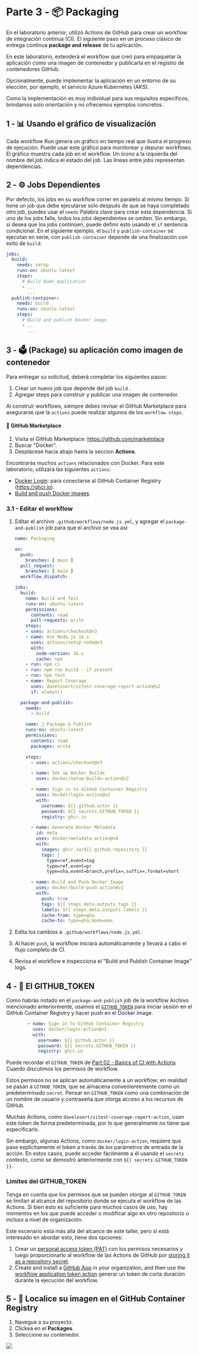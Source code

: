 # Parte 3 - 📦 Packaging

En el laboratorio anterior, utilizó Actions de GitHub para crear un workflow de integración continua (CI). El siguiente paso en un proceso clásico de entrega continua **package and release** de tu aplicación.

En este laboratorio, extenderá el workflow que creó para empaquetar la aplicación como una imagen de contenedor y publicarla en el registro de contenedores GitHub.

Opcionalmente, puede implementar la aplicación en un entorno de su elección, por ejemplo, el servicio Azure Kubernetes (AKS). 

Como la implementación es muy individual para sus requisitos específicos, brindamos solo orientación y no ofrecemos ejemplos concretos.

## 1 - 	📊 Usando el gráfico de visualización

Cada workflow Run genera un gráfico en tiempo real que ilustra el progreso de ejecución. Puede usar este gráfico para monitorear y depurar workflows. El gráfico muestra cada job en el workflow. Un icono a la izquierda del nombre del job indica el estado del job. Las líneas entre jobs representan dependencias.

## 2 - ⚙️ Jobs Dependientes

Por defecto, los jobs en su workflow correr en paralelo al mismo tiempo. Si tiene un job que debe ejecutarse solo después de que se haya completado otro job, puedes usar el `needs` Palabra clave para crear esta dependencia. Si uno de los jobs falla, todos los jobs dependientes se omiten. Sin embargo, si desea que los jobs continúen, puede definir esto usando el `if` sentencia condicional. En el siguiente ejemplo, el `build` y `publish-container` se ejecutan en serie, con `publish-container` depende de una finalización con exito de `build`:

```yml
jobs:
  build:
    needs: setup
    runs-on: ubuntu-latest
    steps:
      # Build Node application
      - ...
        ...
  publish-container:
    needs: build
    runs-on: ubuntu-latest
    steps:
      # Build and publish Docker image
      - ...
        ...
```

## 3 - 🗳️ (Package) su aplicación como imagen de contenedor

Para entregar su solicitud, deberá completar los siguientes pasos:

1. Crear un nuevo job que depende del job `build` .
2. Agregar steps para construir y publicar una imagen de contenedor.

Al construir workflows, siempre debes revisar el GitHub Marketplace para asegurarse que la `actions` puede realizar algunos de los `workflow steps`.

#### 🛒 GitHub Marketplace

1. Visita el GitHub Marketplace: <https://github.com/marketplace>
2. Buscar "Docker".
3. Desplácese hacia abajo hasta la seccion **Actions**.

Encontrarás muchos `actions` relacionados con Docker. Para este laboratorio, utilizará las siguientes `actions`:

- [Docker Login](https://github.com/marketplace/actions/docker-login): para conectarse al GitHub Container Registry (<https://ghcr.io>).
- [Build and push Docker images](https://github.com/marketplace/actions/build-and-push-docker-images).

### 3.1 - Editar el workflow

1. Editar el archivo `.github/workflows/node.js.yml`, y agregar el `package-and-publish` job para que el archivo se vea así:

    ```yaml
    name: Packaging

    on:
      push:
        branches: [ main ]
      pull_request:
        branches: [ main ]
      workflow_dispatch:

    jobs:
      build:
        name: Build and Test
        runs-on: ubuntu-latest
        permissions:
          contents: read
          pull-requests: write
        steps:
        - uses: actions/checkout@v3
        - name: Use Node.js 16.x
          uses: actions/setup-node@v3
          with:
            node-version: 16.x
            cache: npm
        - run: npm ci
        - run: npm run build --if-present
        - run: npm test
        - name: Report Coverage
          uses: davelosert/vitest-coverage-report-action@v2
          if: always()

      package-and-publish:
        needs:
          - build

        name: 🐳 Package & Publish
        runs-on: ubuntu-latest
        permissions:
          contents: read
          packages: write

        steps:
          - uses: actions/checkout@v3

          - name: Set up Docker Buildx
            uses: docker/setup-buildx-action@v2

          - name: Sign in to GitHub Container Registry
            uses: docker/login-action@v2
            with:
              username: ${{ github.actor }}
              password: ${{ secrets.GITHUB_TOKEN }}
              registry: ghcr.io

          - name: Generate Docker Metadata
            id: meta
            uses: docker/metadata-action@v4
            with:
              images: ghcr.io/${{ github.repository }}
              tags: |
                type=ref,event=tag
                type=ref,event=pr
                type=sha,event=branch,prefix=,suffix=,format=short

          - name: Build and Push Docker Image
            uses: docker/build-push-action@v2
            with:
              push: true
              tags: ${{ steps.meta.outputs.tags }}
              labels: ${{ steps.meta.outputs.labels }}
              cache-from: type=gha
              cache-to: type=gha,mode=max
    ```

2. Edita los cambios a `.github/workflows/node.js.yml`.

3. Al hacer `push`, la workflow iniciará automáticamente y llevará a cabo el flujo completo de CI.

4. Revisa el workflow e inspecciona el "Build and Publish Container Image" logs.

## 4 - 🔐 El GITHUB_TOKEN

Como habrás notado en el `package-and-publish` job de la workflow Archivo mencionado anteriormente, usamos el [`GITHUB_TOKEN`](https://docs.github.com/en/actions/security-guides/automatic-token-authentication#about-the-github_token-secret) para iniciar sesión en el GitHub Container Registry y hacer push en el Docker image.

```yaml
        - name: Sign in to GitHub Container Registry
          uses: docker/login-action@v2
          with:
            username: ${{ github.actor }}
            password: ${{ secrets.GITHUB_TOKEN }}
            registry: ghcr.io
```

Puede recordar el `GITHUB_TOKEN` de [Part 02 - Basics of CI with Actions](002-basics-of-ci-with-actions.md) Cuando discutimos los permisos de workflow.

Estos permisos no se aplican automáticamente a un workflow; en realidad se pasan a `GITHUB_TOKEN`, que se almacena convenientemente como un predeterminado `secret`. Pensar en `GITHUB_TOKEN` como una combinación de un nombre de usuario y contraseña que otorga acceso a los recursos de GitHub.

Muchas Actions, como `davelosert/vitest-coverage-report-action`, usan este token de forma predeterminada, por lo que generalmente no tiene que especificarlo.

Sin embargo, algunas Actions, como `docker/login-action`, requiere que pase explícitamente el token a través de los parámetros de entrada de la acción. En estos casos, puede acceder fácilmente a él usando el `secrets` contexto, como se demostró anteriormente con `${{ secrets.GITHUB_TOKEN }}`.

### Límites del GITHUB_TOKEN

Tenga en cuenta que los permisos que se pueden otorgar al `GITHUB_TOKEN` se limitan al alcance del repositorio donde se ejecuta el workflow de las Actions.
Si bien esto es suficiente para muchos casos de uso, hay momentos en los que puede acceder o modificar algo en otro repositorio o incluso a nivel de organización.

Este escenario está más allá del alcance de este taller, pero si está interesado en abordar esto, tiene dos opciones:

1. Crear un [personal access token (PAT)](https://docs.github.com/en/authentication/keeping-your-account-and-data-secure/creating-a-personal-access-token) con los permisos necesarios y luego proporcionarlo al workflow de las Actions de GitHub por [storing it as a repository secret](https://docs.github.com/en/enterprise-cloud@latest/actions/security-guides/encrypted-secrets#creating-encrypted-secrets-for-a-repository).
2. Create and install a [GitHub App](https://docs.github.com/en/enterprise-cloud@latest/apps/maintaining-github-apps/installing-github-apps) in your organization, and then use the [workflow application token action](https://github.com/peter-murray/workflow-application-token-action) generar un token de corta duración durante la ejecución del workflow.

## 5 - 🧰 Localice su imagen en el GitHub Container Registry

1. Navegue a su proyecto.
2. Clickea en el **Packages**.
3. Seleccione su contenedor.

![](../images/img-037.png)


